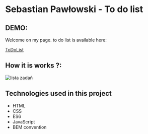 # Sebastian Pawłowski - To do list

## DEMO:

Welcome on my page. to do list is available here:

[ToDoList](https://zibo27.github.io/ListaZadan/)

## How it is works ?: 
![lista zadań](https://github.com/zibo27/ListaZadan/blob/main/images/lista%20zadan.gif)

## Technologies used in this project

- HTML
- CSS
- ES6
- JavaScript
- BEM convention